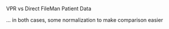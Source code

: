VPR vs Direct FileMan Patient Data

... in both cases, some normalization to make comparison easier 
